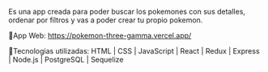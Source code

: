  Es una app creada para poder buscar los pokemones con sus detalles, ordenar por filtros y vas a poder crear tu propio pokemon.
 
App Web: https://pokemon-three-gamma.vercel.app/

Tecnologias utilizadas: HTML | CSS | JavaScript | React | Redux | Express | Node.js | PostgreSQL | Sequelize 
